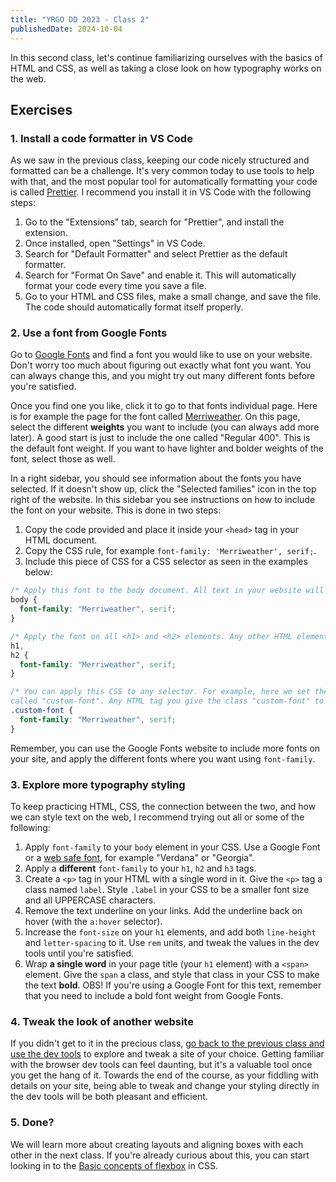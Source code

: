```yaml
---
title: "YRGO DD 2023 - Class 2"
publishedDate: 2024-10-04
---
```


In this second class, let's continue familiarizing ourselves with the basics of HTML and CSS, as well as taking a close look on how typography works on the web.

## Exercises

### 1. Install a code formatter in VS Code

As we saw in the previous class, keeping our code nicely structured and formatted can be a challenge. It's very common today to use tools to help with that, and the most popular tool for automatically formatting your code is called [Prettier](https://prettier.io/). I recommend you install it in VS Code with the following steps:

1. Go to the "Extensions" tab, search for "Prettier", and install the extension.
1. Once installed, open "Settings" in VS Code.
1. Search for "Default Formatter" and select Prettier as the default formatter.
1. Search for "Format On Save" and enable it. This will automatically format your code every time you save a file.
1. Go to your HTML and CSS files, make a small change, and save the file. The code should automatically format itself properly.

### 2. Use a font from Google Fonts

Go to [Google Fonts](https://fonts.google.com/) and find a font you would like to use on your website. Don't worry too much about figuring out exactly what font you want. You can always change this, and you might try out many different fonts before you're satisfied.

Once you find one you like, click it to go to that fonts individual page. Here is for example the page for the font called [Merriweather](https://fonts.google.com/specimen/Merriweather). On this page, select the different **weights** you want to include (you can always add more later). A good start is just to include the one called "Regular 400". This is the default font weight. If you want to have lighter and bolder weights of the font, select those as well.

In a right sidebar, you should see information about the fonts you have selected. If it doesn't show up, click the "Selected families" icon in the top right of the website. In this sidebar you see instructions on how to include the font on your website. This is done in two steps:

1. Copy the code provided and place it inside your `<head>` tag in your HTML document.
1. Copy the CSS rule, for example `font-family: 'Merriweather', serif;`.
1. Include this piece of CSS for a CSS selector as seen in the examples below:

```css
/* Apply this font to the body document. All text in your website will be affected */
body {
  font-family: "Merriweather", serif;
}

/* Apply the font on all <h1> and <h2> elements. Any other HTML element will still use the default font. */
h1,
h2 {
  font-family: "Merriweather", serif;
}

/* You can apply this CSS to any selector. For example, here we set the font family on a class
called "custom-font". Any HTML tag you give the class "custom-font" to will get the "Merriweather" font */
.custom-font {
  font-family: "Merriweather", serif;
}
```

Remember, you can use the Google Fonts website to include more fonts on your site, and apply the different fonts where you want using `font-family`.

### 3. Explore more typography styling

To keep practicing HTML, CSS, the connection between the two, and how we can style text on the web, I recommend trying out all or some of the following:

1. Apply `font-family` to your `body` element in your CSS. Use a Google Font or a [web safe font](https://www.w3schools.com/cssref/css_websafe_fonts.php), for example "Verdana" or "Georgia".
1. Apply a **different** `font-family` to your `h1`, `h2` and `h3` tags.
1. Create a `<p>` tag in your HTML with a single word in it. Give the `<p>` tag a class named `label`. Style `.label` in your CSS to be a smaller font size and all UPPERCASE characters.
1. Remove the text underline on your links. Add the underline back on hover (with the `a:hover` selector).
1. Increase the `font-size` on your `h1` elements, and add both `line-height` and `letter-spacing` to it. Use `rem` units, and tweak the values in the dev tools until you're satisfied.
1. Wrap **a single word** in your page title (your `h1` element) with a `<span>` element. Give the `span` a class, and style that class in your CSS to make the text **bold**. OBS! If you're using a Google Font for this text, remember that you need to include a bold font weight from Google Fonts.

### 4. Tweak the look of another website

If you didn't get to it in the precious class, [go back to the previous class and use the dev tools](dd-class-1#8-tweak-your-site-in-dev-tools) to explore and tweak a site of your choice. Getting familiar with the browser dev tools can feel daunting, but it's a valuable tool once you get the hang of it. Towards the end of the course, as your fiddling with details on your site, being able to tweak and change your styling directly in the dev tools will be both pleasant and efficient.

### 5. Done?

We will learn more about creating layouts and aligning boxes with each other in the next class. If you're already curious about this, you can start looking in to the [Basic concepts of flexbox](https://developer.mozilla.org/en-US/docs/Web/CSS/CSS_flexible_box_layout/Basic_concepts_of_flexbox) in CSS.
